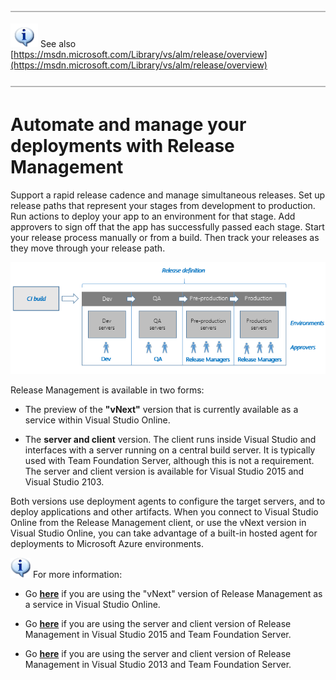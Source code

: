 <properties
	pageTitle="Automate and manage your deployments with Release Management"
  description="Automate and manage your deployments with Release Management"
  services="visual-studio-online"
  documentationCenter = ""
  authors="terryaustin"
  manager="terryaustin"
  editor="terryaustin" /> 




![Horizontal line](./media/manage-your-release-vs/horizontal-line.png)  

![Information](./media/manage-your-release-vs/info-hightop.png) 
See also [https://msdn.microsoft.com/Library/vs/alm/release/overview](https://msdn.microsoft.com/Library/vs/alm/release/overview)  

![Horizontal line](./media/manage-your-release-vs/horizontal-line.png)





# Automate and manage your deployments with Release Management





Support a rapid release cadence and manage simultaneous releases. 
Set up release paths that represent your stages from development to 
production. Run actions to deploy your app to an environment for that 
stage. Add approvers to sign off that the app has successfully passed 
each stage. Start your release process manually or from a build. 
Then track your releases as they move through your release path.







![A release definition defines the environments for deploment](./media/manage-your-release-vs/understand-rm-01.1.png)







Release Management is available in two forms:





- The preview of the **"vNext"** version that is currently available as a service within Visual Studio
Online.

- The **server and client** version. The client runs inside Visual Studio 
and interfaces with a server running on a central build server. It is
typically used with Team Foundation Server, although this is not a
requirement. The server and client version is available for 
Visual Studio 2015 and Visual Studio 2103.





Both versions use deployment agents to configure the target servers, and 
to deploy applications and other artifacts. When you connect to Visual 
Studio Online from the Release Management client, or use the vNext version 
in Visual Studio Online, you can take advantage 
of a built-in hosted agent for deployments to Microsoft Azure environments.







![information](./media/manage-your-release-vs/info1.png) 
For more information:





- Go **[here](https://msdn.microsoft.com/Library/vs/alm/release/overview-rmpreview)** 
if you are using the "vNext" version of Release Management as a 
service in Visual Studio Online.

- Go **[here](https://msdn.microsoft.com/Library/vs/alm/release/overview-rm2015)** 
if you are using the server and client version of Release 
Management in Visual Studio 2015 and Team Foundation Server.

- Go **[here](https://msdn.microsoft.com/library/dn217874%28v%3Dvs.120%29.aspx)** 
if you are using the server and client version of Release 
Management in Visual Studio 2013 and Team Foundation Server.

